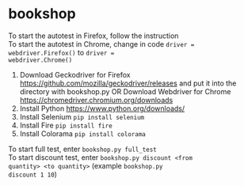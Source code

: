 # bookshop

To start the autotest in Firefox, follow the instruction <br>
To start the autotest in Chrome, change in code <code>driver = webdriver.Firefox()</code> to <code>driver = webdriver.Chrome()</code>

1. Download Geckodriver for Firefox https://github.com/mozilla/geckodriver/releases and put it into the directory with bookshop.py
OR
Download Webdriver for Chrome https://chromedriver.chromium.org/downloads
2. Install Python https://www.python.org/downloads/
3. Install Selenium <code>pip install selenium</code>
4. Install Fire <code>pip install fire</code>
5. Install Colorama <code>pip install colorama</code>

To start full test, enter <code>bookshop.py full_test</code> <br>
To start discount test, enter <code>bookshop.py discount \<from quantity\> \<to quantity\></code> (example <code>bookshop.py discount 1 10</code>)
